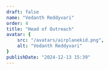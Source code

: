 ```yaml
---
draft: false
name: "Vedanth Reddyvari"
order: 4
title: "Head of Outreach"
avatar: {
    src: "/avatars/airplanekid.png",
    alt: "Vedanth Reddyvari"
}
publishDate: "2024-12-13 15:39"
---
```

